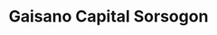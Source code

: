 ---
title: "Gaisano Capital Sorsogon"
url: /sorsogon-city/gaisano-capital-sorsogon/
shop: Einkaufszentrum
---